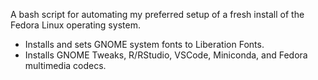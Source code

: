 A bash script for automating my preferred setup of a fresh install of the Fedora Linux operating system.
- Installs and sets GNOME system fonts to Liberation Fonts.
- Installs GNOME Tweaks, R/RStudio, VSCode, Miniconda, and Fedora multimedia codecs.
